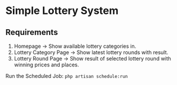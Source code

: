 # Simple Lottery System

## Requirements

1. Homepage -> Show available lottery categories in.
2. Lottery Category Page -> Show latest lottery rounds with result.
3. Lottery Round Page -> Show result of selected lottery round with winning prices and places.


Run the Scheduled Job: `php artisan schedule:run`

